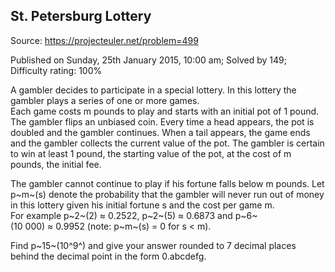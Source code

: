 St. Petersburg Lottery
----------------------

Source: https://projecteuler.net/problem=499

Published on Sunday, 25th January 2015, 10:00 am; Solved by 149;
Difficulty rating: 100%

A gambler decides to participate in a special lottery. In this lottery
the gambler plays a series of one or more games.\
 Each game costs m pounds to play and starts with an initial pot of 1
pound. The gambler flips an unbiased coin. Every time a head appears,
the pot is doubled and the gambler continues. When a tail appears, the
game ends and the gambler collects the current value of the pot. The
gambler is certain to win at least 1 pound, the starting value of the
pot, at the cost of m pounds, the initial fee.

The gambler cannot continue to play if his fortune falls below m pounds.
Let p~m~(s) denote the probability that the gambler will never run out
of money in this lottery given his initial fortune s and the cost per
game m.\
 For example p~2~(2) ≈ 0.2522, p~2~(5) ≈ 0.6873 and
p~6~(10 000) ≈ 0.9952 (note: p~m~(s) = 0 for s \< m).

Find p~15~(10^9^) and give your answer rounded to 7 decimal places
behind the decimal point in the form 0.abcdefg.
